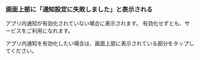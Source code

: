 ### 画面上部に「通知設定に失敗しました」と表示される

アプリ内通知が有効化されていない場合に表示されます。
有効化せずとも、サービスをご利用になれます。

アプリ内通知を有効化したい場合は、画面上部に表示されている部分をタップしてください。